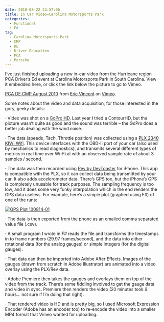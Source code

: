 ```yaml
---
date: 2010-08-22 23:57:06
title: In Car Video–Carolina Motorsports Park
categories:
  - Functional
  - F#
tag:
  - Carolina Motorsports Park
  - CMP
  - DE
  - Driver Education
  - PCA
  - Porsche
---
```


I’ve just finished uploading a new in-car video from the Hurricane region PCA Driver’s Ed event at Carolina Motorsports Park in South Carolina. View it embedded here, or click the link below the picture to go to Vimeo.

[PCA DE CMP August 2010](http://vimeo.com/14339850) from [Eric Vincent](http://vimeo.com/efvincent) on [Vimeo](http://vimeo.com).

 <!-- more -->

Some notes about the video and data acquisition, for those interested in the gory, geeky details:

· Video was shot on a [GoPro HD](http://www.amazon.com/gp/product/B002VA57XC). Last year I tried a ContourHD, but the picture wasn’t quite as good and the sound was terrible – the GoPro does a better job dealing with the wind noise.

· The data (speedo, Tach, Throttle position) was collected using a [PLX 2340 KIWI Wifi](http://www.amazon.com/PLX-Devices-2340-KIWI-Wifi/dp/B002ICSOTC). This device interfaces with the OBD-II port of your car (also used by mechanics to read diagnostics), and transmits several different types of metrics in real time over Wi-Fi at with an observed sample rate of about 3 samples / second.

· The data was then recorded using [Rev by DevToaster](http://www.devtoaster.com/products/rev/) for iPhone. This app is compatible with the PLX, so it can collect data being transmitted by your car. It also adds accelerometer data. There’s GPS too, but the iPhone’s GPS is completely unusable for track purposes. The sampling frequency is too low, and it does some very funky interpolation which in the end renders the GPS data useless. For example, here’s a simple plot (graphed using F#) of one of the runs:

[![GPS Plot 100814-01](http://blog.efvincent.com/wp-content/uploads/2010/08/GPSPlot10081401_thumb.png)](http://blog.efvincent.com/wp-content/uploads/2010/08/GPSPlot10081401.png)

· The data is then exported from the phone as an emailed comma separated value file (.csv).

· A small program I wrote in F# reads the file and transforms the timestamps in to frame numbers (29.97 frames/second), and the data into either rotational data (for the analog gauges) or simple integers (for the digital gauges).

· That data can then be imported into Adobe After Effects. Images of the gauges (drawn from scratch in Adobe Illustrator) are animated into a video overlay using the PLX/Rev data.

· Adobe Premiere then takes the gauges and overlays them on top of the video from the track. There’s some fiddling involved to get the gauge data and video in sync. Premiere then renders the video (20 minutes took 6 hours... not sure if I’m doing that right).

· That rendered video is HD and is pretty big, so I used Microsoft Expression Encoder (Adobe has an encoder too) to re-encode the video into a smaller MP4 format that Vimeo wanted for uploading.
